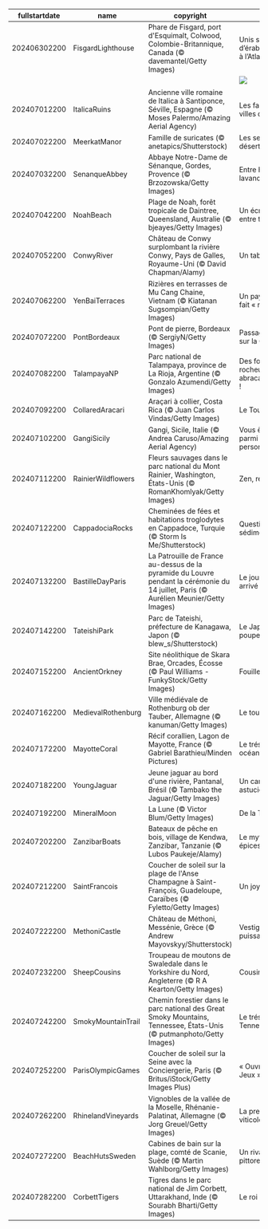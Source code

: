 |fullstartdate|name|copyright|title|image|
|--|--|--|--|--|
202406302200|FisgardLighthouse|Phare de Fisgard, port d'Esquimalt, Colwood, Colombie-Britannique, Canada (© davemantel/Getty Images)|Unis sous la feuille d’érable du Pacifique à l’Atlantique !|![](/fr-FR/2024/07/202406302200FisgardLighthouse.jpg)|
||||![](/fr-FR/2024/07/.jpg)|
202407012200|ItalicaRuins|Ancienne ville romaine de Italica à Santiponce, Séville,  Espagne (© Moses Palermo/Amazing Aerial Agency)|Les fantômes des villes du passé|![](/fr-FR/2024/07/202407012200ItalicaRuins.jpg)|
202407022200|MeerkatManor|Famille de suricates (© anetapics/Shutterstock)|Les sentinelles du désert|![](/fr-FR/2024/07/202407022200MeerkatManor.jpg)|
202407032200|SenanqueAbbey|Abbaye Notre-Dame de Sénanque, Gordes, Provence (© Brzozowska/Getty Images)|Entre Histoire, lavande et tradition|![](/fr-FR/2024/07/202407032200SenanqueAbbey.jpg)|
202407042200|NoahBeach|Plage de Noah, forêt tropicale de Daintree, Queensland, Australie (© bjeayes/Getty Images)|Un écrin sauvage entre terre et mer|![](/fr-FR/2024/07/202407042200NoahBeach.jpg)|
202407052200|ConwyRiver|Château de Conwy surplombant la rivière Conwy, Pays de Galles, Royaume-Uni (© David Chapman/Alamy)|Un tableau vivant|![](/fr-FR/2024/07/202407052200ConwyRiver.jpg)|
202407062200|YenBaiTerraces|Rizières en terrasses de Mu Cang Chaine, Vietnam (© Kiatanan Sugsompian/Getty Images)|Un paysage qui nous fait « riz-ette » !|![](/fr-FR/2024/07/202407062200YenBaiTerraces.jpg)|
202407072200|PontBordeaux|Pont de pierre, Bordeaux (© SergiyN/Getty Images)|Passage historique sur la Garonne|![](/fr-FR/2024/07/202407072200PontBordeaux.jpg)|
202407082200|TalampayaNP|Parc national de Talampaya, province de La Rioja, Argentine (© Gonzalo Azumendi/Getty Images)|Des formations rocheuses abracadabrantesques !|![](/fr-FR/2024/07/202407082200TalampayaNP.jpg)|
202407092200|CollaredAracari|Araçari à collier, Costa Rica (© Juan Carlos Vindas/Getty Images)|Le Toucan Show|![](/fr-FR/2024/07/202407092200CollaredAracari.jpg)|
202407102200|GangiSicily|Gangi, Sicile, Italie (© Andrea Caruso/Amazing Aerial Agency)|Vous êtes unique parmi 8,1 milliards de personnes|![](/fr-FR/2024/07/202407102200GangiSicily.jpg)|
202407112200|RainierWildflowers|Fleurs sauvages dans le parc national du Mont Rainier, Washington, États-Unis (© RomanKhomlyak/Getty Images)|Zen, restons zen|![](/fr-FR/2024/07/202407112200RainierWildflowers.jpg)|
202407122200|CappadociaRocks|Cheminées de fées et habitations troglodytes en Cappadoce, Turquie (© Storm Is Me/Shutterstock)|Question sédimentaire|![](/fr-FR/2024/07/202407122200CappadociaRocks.jpg)|
202407132200|BastilleDayParis|La Patrouille de France au-dessus de la pyramide du Louvre pendant la cérémonie du 14 juillet, Paris (© Aurélien Meunier/Getty Images)|Le jour de gloire est arrivé !|![](/fr-FR/2024/07/202407132200BastilleDayParis.jpg)|
202407142200|TateishiPark|Parc de Tateishi, préfecture de Kanagawa, Japon (© blew_s/Shutterstock)|Le Japon a le vent en poupe !|![](/fr-FR/2024/07/202407142200TateishiPark.jpg)|
202407152200|AncientOrkney|Site néolithique de Skara Brae, Orcades, Écosse (© Paul Williams - FunkyStock/Getty Images)|Fouiller le passé|![](/fr-FR/2024/07/202407152200AncientOrkney.jpg)|
202407162200|MedievalRothenburg|Ville médiévale de Rothenburg ob der Tauber, Allemagne (© kanuman/Getty Images)|Le tour est joué !|![](/fr-FR/2024/07/202407162200MedievalRothenburg.jpg)|
202407172200|MayotteCoral|Récif corallien, Lagon de Mayotte, France (© Gabriel Barathieu/Minden Pictures)|Le trésor caché des océans|![](/fr-FR/2024/07/202407172200MayotteCoral.jpg)|
202407182200|YoungJaguar|Jeune jaguar au bord d'une rivière, Pantanal, Brésil (© Tambako the Jaguar/Getty Images)|Un camouflage astucieux|![](/fr-FR/2024/07/202407182200YoungJaguar.jpg)|
202407192200|MineralMoon|La Lune  (© Victor Blum/Getty Images)|De la Terre à la Lune|![](/fr-FR/2024/07/202407192200MineralMoon.jpg)|
202407202200|ZanzibarBoats|Bateaux de pêche en bois, village de Kendwa, Zanzibar, Tanzanie (© Lubos Paukeje/Alamy)|Le mythe de l’île aux épices|![](/fr-FR/2024/07/202407202200ZanzibarBoats.jpg)|
202407212200|SaintFrancois|Coucher de soleil sur la plage de l'Anse Champagne à Saint-François, Guadeloupe, Caraïbes (© Fyletto/Getty Images)|Un joyau caraïbéen|![](/fr-FR/2024/07/202407212200SaintFrancois.jpg)|
202407222200|MethoniCastle|Château de Méthoni, Messénie, Grèce (© Andrew Mayovskyy/Shutterstock)|Vestige d’une puissance médiévale|![](/fr-FR/2024/07/202407222200MethoniCastle.jpg)|
202407232200|SheepCousins|Troupeau de moutons de Swaledale dans le Yorkshire du Nord, Angleterre (© R A Kearton/Getty Images)|Cousins, cousines|![](/fr-FR/2024/07/202407232200SheepCousins.jpg)|
202407242200|SmokyMountainTrail|Chemin forestier dans le parc national des Great Smoky Mountains, Tennessee, États-Unis (© putmanphoto/Getty Images)|Le trésor naturel au Tennessee|![](/fr-FR/2024/07/202407242200SmokyMountainTrail.jpg)|
202407252200|ParisOlympicGames|Coucher de soleil sur la Seine avec la Conciergerie, Paris (© Britus/iStock/Getty Images Plus)|« Ouvrons grand les Jeux »|![](/fr-FR/2024/07/202407252200ParisOlympicGames.jpg)|
202407262200|RhinelandVineyards|Vignobles de la vallée de la Moselle, Rhénanie-Palatinat, Allemagne (© Jorg Greuel/Getty Images)|La première région viticole d’Allemagne|![](/fr-FR/2024/07/202407262200RhinelandVineyards.jpg)|
202407272200|BeachHutsSweden|Cabines de bain sur la plage, comté de Scanie, Suède (© Martin Wahlborg/Getty Images)|Un rivage suédois pittoresque|![](/fr-FR/2024/07/202407272200BeachHutsSweden.jpg)|
202407282200|CorbettTigers|Tigres dans le parc national de Jim Corbett, Uttarakhand, Inde (© Sourabh Bharti/Getty Images)|Le roi du bengale|![](/fr-FR/2024/07/202407282200CorbettTigers.jpg)|

